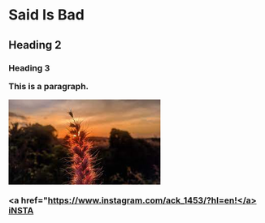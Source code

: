 <!DOCTYPE html>
<html>
<title>HTML Tutorial</title>
<body>

<h1>Said Is Bad</h1>
<h2>Heading 2
<h3>Heading 3

<p>This is a paragraph.</p>
  
<img src="flower.jpeg" alt="Flower">

</body>

<a href="https://www.instagram.com/ack_1453/?hl=en!</a>
<a href="www.instagram.com/ack_1453">iNSTA</a>
</html>
